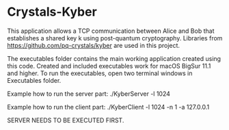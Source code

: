 # Crystals-Kyber 
This application allows a TCP communication between Alice and Bob that establishes a shared key k using post-quantum cryptography.
Libraries from https://github.com/pq-crystals/kyber are used in this project.

The executables folder contains the main working application created using this code. Created and included executables work for macOS BigSur 11.1 and higher.
To run the executables, open two terminal windows in Executables folder.

Example how to run the server part:
./KyberServer -l 1024

Example how to run the client part:
./KyberClient -l 1024 -n 1 -a 127.0.0.1

SERVER NEEDS TO BE EXECUTED FIRST.
